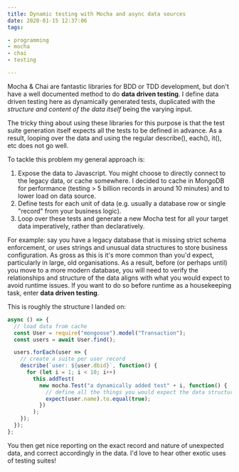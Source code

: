```yaml
---
title: Dynamic testing with Mocha and async data sources
date: 2020-01-15 12:37:06
tags:

- programming
- mocha
- chai
- testing

---
```


Mocha & Chai are fantastic libraries for BDD or TDD development, but don't have a well documented method to do **data driven testing**. I define data driven testing here as dynamically generated tests, duplicated with the _structure and content of the data itself_ being the varying input.

The tricky thing about using these libraries for this purpose is that the test suite generation itself expects all the tests to be defined in advance. As a result, looping over the data and using the regular describe(), each(), it(), etc does not go well.

<!-- more -->

To tackle this problem my general approach is:

1. Expose the data to Javascript. You might choose to directly connect to the legacy data, or cache somewhere. I decided to cache in MongoDB for performance (testing > 5 billion records in around 10 minutes) and to lower load on data source.
2. Define tests for each unit of data (e.g. usually a database row or single "record" from your business logic).
3. Loop over these tests and generate a new Mocha test for all your target data imperatively, rather than declaratively.

For example: say you have a legacy database that is missing strict schema enforcement, or uses strings and unusual data structures to store business configuration. As gross as this is it's more common than you'd expect, particularly in large, old organisations. As a result, before (or perhaps until) you move to a more modern database, you will need to verify the relationships and structure of the data aligns with what you would expect to avoid runtime issues. If you want to do so before runtime as a housekeeping task, enter **data driven testing**.

This is roughly the structure I landed on:

```javascript
async () => {
  // load data from cache
  const User = require("mongoose").model("Transaction");
  const users = await User.find();

  users.forEach(user => {
    // create a suite per user record
    describe(`user: ${user.dbid}`, function() {
      for (let i = 1; i < 10; i++)
        this.addTest(
          new mocha.Test("a dynamically added test" + i, function() {
            // define all the things you would expect the data structure to match
            expect(user.name).to.equal(true);
          })
        );
    });
  });
};
```

You then get nice reporting on the exact record and nature of unexpected data, and correct accordingly in the data. I'd love to hear other exotic uses of testing suites!
